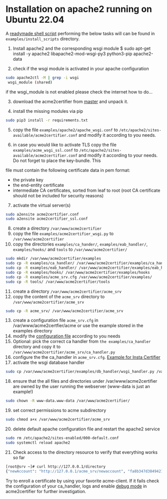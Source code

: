 <!-- markdownlint-disable  MD013 MD014 MD029 -->
<!-- wiki-title Installation on apache2 running on Ubuntu 22.04 -->
# Installation on apache2 running on Ubuntu 22.04

A [readymade shell script](../examples/install_scripts/a2c-ubuntu22-apache2.sh) performing the below tasks will can be found in `examples/install_scripts` directory.

1. Install apache2 and the corresponding wsgi module
$ sudo apt-get install -y apache2 libapache2-mod-wsgi-py3 python3-pip apache2-data

2. check if the wsgi module is activated in your apache configuration

```bash
sudo apache2ctl -M | grep -i wsgi
 wsgi_module (shared)
```

if the wsgi_module is not enabled please check the internet how to do...

3. download the acme2certifier from [master](https://github.com/grindsa/acme2certifier/archive/refs/heads/master.tar.gz) and unpack it.

4. install the missing modules via pip

```bash
sudo pip3 install -r requirements.txt
```

5. copy the file `examples/apache2/apache_wsgi.conf` to `/etc/apache2/sites-available/acme2certifier.conf` and modify it according to you needs.

6. in case you would like to activate TLS copy the file `examples/acme_wsgi_ssl.conf` to `/etc/apache2/sites-available/acme2certifier.conf` and modify it according to your needs. Do not forget to place the key-bundle. This

file must contain the following certificate data in pem format:

- the private key
- the end-entity certificate
- intermediate CA certificates, sorted from leaf to root (root CA certificate should not be included for security reasons)

7. activate the virtual server(s)

```bash
sudo a2ensite acme2certifier.conf
sudo a2ensite acme2certifier_ssl.conf
```

8. create a directory `/var/www/acme2certifier`
9. copy the file `examples/acme2certifier_wsgi.py` to `/var/www/acme2certifier`
10. copy the directories `examples/ca_hander/`, `examples/eab_handler/`, `examples/hooks/` and `tools` to `/var/www/acme2certifier/`

```bash
sudo mkdir /var/www/acme2certifier/examples
sudo cp -R examples/ca_handler/ /var/www/acme2certifier/examples/ca_handler
sudo cp -R examples/eab_handler/ /var/www/acme2certifier/examples/eab_handler
sudo cp -R examples/hooks/ /var/www/acme2certifier/examples/hooks
sudo cp -R examples/acme_srv.cfg /var/www/acme2certifier/examples/
sudo cp -R tools/ /var/www/acme2certifier/tools
```

11. create a directory `/var/www/acme2certifier/acme_srv`
12. copy the content of the `acme_srv` directory to `/var/www/acme2certifier/acme_srv`

```bash
sudo cp -R acme_srv/ /var/www/acme2certifier/acme_srv
```

13. create a configuration file `acme_srv.cfg` in /var/www/acme2certfier/acme or use the example stored in the examples directory
14. modify the [configuration file](acme_srv.md) according to you needs
15. Optional: pick the correct ca handler from `the examples/ca_handler` directory and copy it to `/var/www/acme2certifier/acme_srv/ca_handler.py`
16. configure the the ca_handler in `acme_srv.cfg`. [Example for Insta Certifier](certifier.md)
17. activate the wsgi database handler

```bash
sudo cp /var/www/acme2certifier/examples/db_handler/wsgi_handler.py /var/www/acme_srv/acme2certfier/db_handler.py
```

18. ensure that the all files and directories under /var/www/acme2certifier are owned by the user running the webserver (www-data is just an example!)

```bash
sudo chown -R www-data.www-data /var/www/acme2certifier/
```

19. set correct permissions to acme subdirectory

```bash
sudo chmod a+x /var/www/acme2certifier/acme_srv
```

20. delete default apache configuration file and restart the apache2 service

```bash
sudo rm /etc/apache2/sites-enabled/000-default.conf
sudo systemctl reload apache2
```

21. Check access to the directory resource to verify that everything works so far

```bash
[root@srv ~]# curl http://127.0.0.1/directory
{"newAccount": "http://127.0.0.1/acme_srv/newaccount", "fa8b347d3849421ebc4b234205418805": "https://community.letsencrypt.org/t/adding-random-entries-to-the-directory/33417", "keyChange": "http://127.0.0.1/acme_srv/key-change", "newNonce": "http://127.0.0.1/acme_srv/newnonce", "meta": {"home": "https://github.com/grindsa/acme2certifier", "author": "grindsa <grindelsack@gmail.com>"}, "newOrder": "http://127.0.0.1/acme_srv/neworders", "revokeCert": "http://127.0.0.1/acme_srv/revokecert"}[root@srv ~]#
```

Try to enroll a certificate by using your favorite acme-client. If it fails check the configuration of your ca_handler, logs and enable [debug mode](acme_srv.md) in acme2certifier for further investigation.
